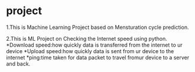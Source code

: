 # project
1.This is Machine Learning Project based on Mensturation cycle prediction.

2.This is ML Project on Checking the Internet speed using python.
  *Download speed:how quickly data is transferred from the internet to ur device
  *Upload speed:how quickly data is sent from ur device to the internet
  *ping:time taken for data packet to travel fromur device to a server and back.
